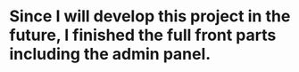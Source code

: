 # Since I will develop this project in the future, I finished the full front parts including the admin panel.
